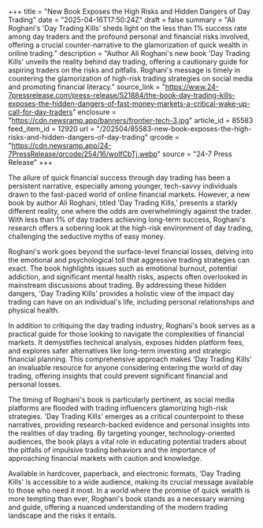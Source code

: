 +++
title = "New Book Exposes the High Risks and Hidden Dangers of Day Trading"
date = "2025-04-16T17:50:24Z"
draft = false
summary = "Ali Roghani's 'Day Trading Kills' sheds light on the less than 1% success rate among day traders and the profound personal and financial risks involved, offering a crucial counter-narrative to the glamorization of quick wealth in online trading."
description = "Author Ali Roghani's new book 'Day Trading Kills' unveils the reality behind day trading, offering a cautionary guide for aspiring traders on the risks and pitfalls. Roghani's message is timely in countering the glamorization of high-risk trading strategies on social media and promoting financial literacy."
source_link = "https://www.24-7pressrelease.com/press-release/521884/the-book-day-trading-kills-exposes-the-hidden-dangers-of-fast-money-markets-a-critical-wake-up-call-for-day-traders"
enclosure = "https://cdn.newsramp.app/banners/frontier-tech-3.jpg"
article_id = 85583
feed_item_id = 12920
url = "/202504/85583-new-book-exposes-the-high-risks-and-hidden-dangers-of-day-trading"
qrcode = "https://cdn.newsramp.app/24-7PressRelease/qrcode/254/16/wolfCbTj.webp"
source = "24-7 Press Release"
+++

<p>The allure of quick financial success through day trading has been a persistent narrative, especially among younger, tech-savvy individuals drawn to the fast-paced world of online financial markets. However, a new book by author Ali Roghani, titled 'Day Trading Kills,' presents a starkly different reality, one where the odds are overwhelmingly against the trader. With less than 1% of day traders achieving long-term success, Roghani's research offers a sobering look at the high-risk environment of day trading, challenging the seductive myths of easy money.</p><p>Roghani's work goes beyond the surface-level financial losses, delving into the emotional and psychological toll that aggressive trading strategies can exact. The book highlights issues such as emotional burnout, potential addiction, and significant mental health risks, aspects often overlooked in mainstream discussions about trading. By addressing these hidden dangers, 'Day Trading Kills' provides a holistic view of the impact day trading can have on an individual's life, including personal relationships and physical health.</p><p>In addition to critiquing the day trading industry, Roghani's book serves as a practical guide for those looking to navigate the complexities of financial markets. It demystifies technical analysis, exposes hidden platform fees, and explores safer alternatives like long-term investing and strategic financial planning. This comprehensive approach makes 'Day Trading Kills' an invaluable resource for anyone considering entering the world of day trading, offering insights that could prevent significant financial and personal losses.</p><p>The timing of Roghani's book is particularly pertinent, as social media platforms are flooded with trading influencers glamorizing high-risk strategies. 'Day Trading Kills' emerges as a critical counterpoint to these narratives, providing research-backed evidence and personal insights into the realities of day trading. By targeting younger, technology-oriented audiences, the book plays a vital role in educating potential traders about the pitfalls of impulsive trading behaviors and the importance of approaching financial markets with caution and knowledge.</p><p>Available in hardcover, paperback, and electronic formats, 'Day Trading Kills' is accessible to a wide audience, making its crucial message available to those who need it most. In a world where the promise of quick wealth is more tempting than ever, Roghani's book stands as a necessary warning and guide, offering a nuanced understanding of the modern trading landscape and the risks it entails.</p>